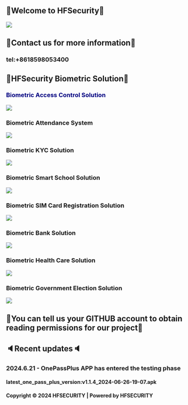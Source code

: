 ## 👋Welcome to HFSecurity👋
<img src="https://hfcctv.com/wp-content/uploads/2024/06/%E6%96%B0%E4%BA%A7%E5%93%81%E7%B3%BB%E5%88%97%E5%9B%BE%EF%BC%88%E5%85%A8%E9%83%A8%E4%BF%AE%E6%94%B9%EF%BC%89-2048x1067.jpg">

## 📱Contact us for more information📱
### tel:+8618598053400

## 🚩HFSecurity Biometric Solution🚩
### <font color=Navy>Biometric Access Control Solution</font>
<img src="https://hfcctv.com/wp-content/uploads/2024/05/1716549391_file_01713428606600.jpg">

### Biometric Attendance System
<img src="https://hfcctv.com/wp-content/uploads/2024/05/%E4%BC%81%E4%B8%9A%E6%96%B9%E6%A1%8821.jpg">

### Biometric KYC Solution
<img src="https://hfcctv.com/wp-content/uploads/2024/05/file_01713428997377.jpg">

### Biometric Smart School Solution
<img src="https://hfcctv.com/wp-content/uploads/2024/05/file_01704855075963-1024x578.jpg">

### Biometric SIM Card Registration Solution
<img src="https://hfcctv.com/wp-content/uploads/2024/05/file_01713247906707-1024x449.jpg">

### Biometric Bank Solution
<img src="https://hfcctv.com/wp-content/uploads/2024/05/%E6%A0%BC%E5%AD%9012-1-2048x859.jpg">

### Biometric Health Care Solution
<img src="https://hfcctv.com/wp-content/uploads/2024/05/file_01681289176039-e1717140138103.png">

### Biometric Government Election Solution
<img src="https://hfcctv.com/wp-content/uploads/2024/05/file_01675663586788-1024x576.png">

## 🔑You can tell us your GITHUB account to obtain reading permissions for our project🔑

## 🔈Recent updates🔈
### 2024.6.21 - OnePassPlus APP has entered the testing phase
#### latest_one_pass_plus_version:v1.1.4_2024-06-26-19-07.apk






#### Copyright © 2024 HFSECURITY | Powered by HFSECURITY